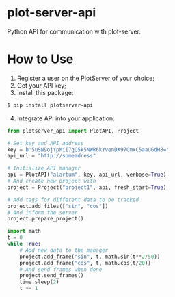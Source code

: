 # plot-server-api
Python API for communication with plot-server.

# How to Use

1. Register a user on the PlotServer of your choice;
2. Get your API key;
3. Install this package:
```bash
$ pip install plotserver-api
```
4. Integrate API into your application:
```python
from plotserver_api import PlotAPI, Project

# Set key and API address
key = b'5uSN9ojYpMiI7gQ5k5NWR6kYvenDX97CmxC5aaUGdH8='
api_url = "http://someadress"

# Initialize API manager
api = PlotAPI("alartum", key, api_url, verbose=True)
# And create new project with
project = Project("project1", api, fresh_start=True)

# Add tags for different data to be tracked 
project.add_files(["sin", "cos"])
# And inform the server 
project.prepare_project()

import math
t = 0
while True:
    # Add new data to the manager 
    project.add_frame("sin", t, math.sin(t**2/50))
    project.add_frame("cos", t, math.cos(t/20))
    # And send frames when done
    project.send_frames()
    time.sleep(2)
    t += 1
```
